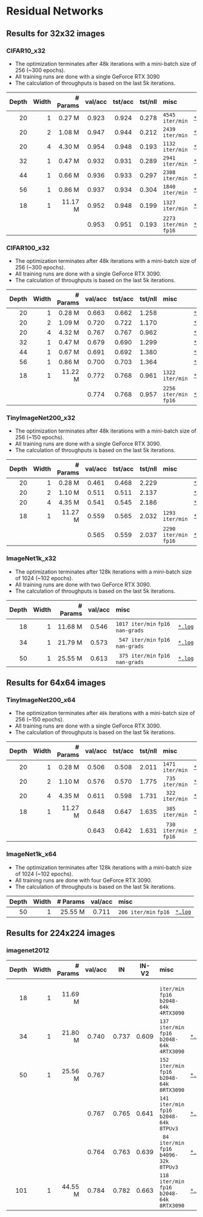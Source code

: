 # Residual Networks

## Results for 32x32 images

### CIFAR10_x32
* The optimization terminates after 48k iterations with a mini-batch size of 256 (~300 epochs).
* All training runs are done with a single GeForce RTX 3090
* The calculation of throughputs is based on the last 5k iterations.

| Depth | Width | # Params | val/acc | tst/acc | tst/nll | misc                   |    |
|    -: |    -: |       -: |     :-: |     :-: |     :-: | :-                     | :- |
|    20 |     1 |   0.27 M |   0.923 |   0.924 |   0.278 | `4545 iter/min`        | [`*.log`](./save/CIFAR10_x32/resnet_20x1-iter_48k-wd_0.0010/42/20230530211340.log)
|    20 |     2 |   1.08 M |   0.947 |   0.944 |   0.212 | `2439 iter/min`        | [`*.log`](./save/CIFAR10_x32/resnet_20x2-iter_48k-wd_0.0010/42/20230530211338.log)
|    20 |     4 |   4.30 M |   0.954 |   0.948 |   0.193 | `1132 iter/min`        | [`*.log`](./save/CIFAR10_x32/resnet_20x4-iter_48k-wd_0.0010/42/20230530211348.log)
|    32 |     1 |   0.47 M |   0.932 |   0.931 |   0.289 | `2941 iter/min`        | [`*.log`](./save/CIFAR10_x32/resnet_32x1-iter_48k-wd_0.0010/42/20230530211352.log)
|    44 |     1 |   0.66 M |   0.936 |   0.933 |   0.297 | `2308 iter/min`        | [`*.log`](./save/CIFAR10_x32/resnet_44x1-iter_48k-wd_0.0010/42/20230530212503.log)
|    56 |     1 |   0.86 M |   0.937 |   0.934 |   0.304 | `1840 iter/min`        | [`*.log`](./save/CIFAR10_x32/resnet_56x1-iter_48k-wd_0.0010/42/20230530213027.log)
|    18 |     1 |  11.17 M |   0.952 |   0.948 |   0.199 | `1327 iter/min`        | [`*.log`](./save/CIFAR10_x32/resnet_18x1-iter_48k-wd_0.0010/42/20230530225741.log)
|       |       |          |   0.953 |   0.951 |   0.193 | `2273 iter/min` `fp16` | [`*.log`](./save/CIFAR10_x32/resnet_18x1-iter_48k-wd_0.0010-fp16/42/20230531004307.log)

### CIFAR100_x32
* The optimization terminates after 48k iterations with a mini-batch size of 256 (~300 epochs).
* All training runs are done with a single GeForce RTX 3090.
* The calculation of throughputs is based on the last 5k iterations.

| Depth | Width | # Params | val/acc | tst/acc | tst/nll | misc                   |    |
|    -: |    -: |       -: |     :-: |     :-: |     :-: | :-                     | :- |
|    20 |     1 |   0.28 M |   0.663 |   0.662 |   1.258 |                        | [`*.log`](./save/CIFAR100_x32/resnet_20x1-iter_48k-wd_0.0010/42/20230530213318.log)
|    20 |     2 |   1.09 M |   0.720 |   0.722 |   1.170 |                        | [`*.log`](./save/CIFAR100_x32/resnet_20x2-iter_48k-wd_0.0010/42/20230530214440.log)
|    20 |     4 |   4.32 M |   0.767 |   0.767 |   0.962 |                        | [`*.log`](./save/CIFAR100_x32/resnet_20x4-iter_48k-wd_0.0010/42/20230530214656.log)
|    32 |     1 |   0.47 M |   0.679 |   0.690 |   1.299 |                        | [`*.log`](./save/CIFAR100_x32/resnet_32x1-iter_48k-wd_0.0010/42/20230530215534.log)
|    44 |     1 |   0.67 M |   0.691 |   0.692 |   1.380 |                        | [`*.log`](./save/CIFAR100_x32/resnet_44x1-iter_48k-wd_0.0010/42/20230530215810.log)
|    56 |     1 |   0.86 M |   0.700 |   0.703 |   1.364 |                        | [`*.log`](./save/CIFAR100_x32/resnet_56x1-iter_48k-wd_0.0010/42/20230530220433.log)
|    18 |     1 |  11.22 M |   0.772 |   0.768 |   0.961 | `1322 iter/min`        | [`*.log`](./save/CIFAR100_x32/resnet_18x1-iter_48k-wd_0.0010/42/20230530225740.log)
|       |       |          |   0.774 |   0.768 |   0.957 | `2256 iter/min` `fp16` | [`*.log`](./save/CIFAR100_x32/resnet_18x1-iter_48k-wd_0.0010-fp16/42/20230531004337.log)

### TinyImageNet200_x32
* The optimization terminates after 48k iterations with a mini-batch size of 256 (~150 epochs).
* All training runs are done with a single GeForce RTX 3090.
* The calculation of throughputs is based on the last 5k iterations.

| Depth | Width | # Params | val/acc | tst/acc | tst/nll | misc                   |    |
|    -: |    -: |       -: |     :-: |     :-: |     :-: | :-                     | :- |
|    20 |     1 |   0.28 M |   0.461 |   0.468 |   2.229 |                        | [`*.log`](./save/TinyImageNet200_x32/resnet_20x1-iter_48k-wd_0.0010/42/20230530223310.log)
|    20 |     2 |   1.10 M |   0.511 |   0.511 |   2.137 |                        | [`*.log`](./save/TinyImageNet200_x32/resnet_20x2-iter_48k-wd_0.0010/42/20230530223313.log)
|    20 |     4 |   4.35 M |   0.541 |   0.545 |   2.186 |                        | [`*.log`](./save/TinyImageNet200_x32/resnet_20x4-iter_48k-wd_0.0010/42/20230530223333.log)
|    18 |     1 |  11.27 M |   0.559 |   0.565 |   2.032 | `1293 iter/min`        | [`*.log`](./save/TinyImageNet200_x32/resnet_18x1-iter_48k-wd_0.0010/42/20230530233419.log)
|       |       |          |   0.565 |   0.559 |   2.037 | `2290 iter/min` `fp16` | [`*.log`](./save/TinyImageNet200_x32/resnet_18x1-iter_48k-wd_0.0010-fp16/42/20230531004231.log)

### ImageNet1k_x32
* The optimization terminates after 128k iterations with a mini-batch size of 1024 (~102 epochs).
* All training runs are done with two GeForce RTX 3090.
* The calculation of throughputs is based on the last 5k iterations.

| Depth | Width | # Params | val/acc | misc                               |    |
|    -: |    -: |       -: |     :-: | :-                                 | :- |
|    18 |     1 |  11.68 M |   0.546 | `1017 iter/min` `fp16` `nan-grads` | [`*.log`](./save/ImageNet1k_x32/resnet_18x1-batch_1024-iter_128k-lr_0.4-wd_0.0001-fp16/42/20230601025851.log)
|    34 |     1 |  21.79 M |   0.573 | ` 547 iter/min` `fp16` `nan-grads` | [`*.log`](./save/ImageNet1k_x32/resnet_34x1-batch_1024-iter_128k-lr_0.4-wd_0.0001-fp16/42/20230531221315.log)
|    50 |     1 |  25.55 M |   0.613 | ` 375 iter/min` `fp16` `nan-grads` | [`*.log`](./save/ImageNet1k_x32/resnet_50x1-batch_1024-iter_128k-lr_0.4-wd_0.0001-fp16/42/20230531184114.log)

## Results for 64x64 images

### TinyImageNet200_x64
* The optimization terminates after `48k` iterations with a mini-batch size of 256 (~150 epochs).
* All training runs are done with a single GeForce RTX 3090.
* The calculation of throughputs is based on the last 5k iterations.

| Depth | Width | # Params | val/acc | tst/acc | tst/nll | misc                   |    |
|    -: |    -: |       -: |     :-: |     :-: |     :-: | :-                     | :- |
|    20 |     1 |   0.28 M |   0.506 |   0.508 |   2.011 | `1471 iter/min`        | [`*.log`](./save/TinyImageNet200_x64/resnet_20x1-iter_48k-wd_0.0010/42/20230530214921.log)
|    20 |     2 |   1.10 M |   0.576 |   0.570 |   1.775 | ` 735 iter/min`        | [`*.log`](./save/TinyImageNet200_x64/resnet_20x2-iter_48k-wd_0.0010/42/20230530214951.log)
|    20 |     4 |   4.35 M |   0.611 |   0.598 |   1.731 | ` 322 iter/min`        | [`*.log`](./save/TinyImageNet200_x64/resnet_20x4-iter_48k-wd_0.0010/42/20230530222243.log)
|    18 |     1 |  11.27 M |   0.648 |   0.647 |   1.635 | ` 385 iter/min`        | [`*.log`](./save/TinyImageNet200_x64/resnet_18x1-iter_48k-wd_0.0010/42/20230530225807.log)
|       |       |          |   0.643 |   0.642 |   1.631 | ` 730 iter/min` `fp16` | [`*.log`](./save/TinyImageNet200_x64/resnet_18x1-iter_48k-wd_0.0010-fp16/42/20230530233139.log)

### ImageNet1k_x64
* The optimization terminates after 128k iterations with a mini-batch size of 1024 (~102 epochs).
* All training runs are done with four GeForce RTX 3090.
* The calculation of throughputs is based on the last 5k iterations.

| Depth | Width | # Params | val/acc | misc                  |    |
|    -: |    -: |       -: |     :-: | :-                    | :- |
|    50 |     1 |  25.55 M |   0.711 | `206 iter/min` `fp16` | [`*.log`](./save/ImageNet1k_x64/resnet_50x1-batch_1024-iter_128k-lr_0.4-wd_0.0001-fp16/42/20230531044821.log)

## Results for 224x224 images

### imagenet2012

| Depth | Width | # Params | val/acc | IN    | IN-V2 | misc                  |    |
|    -: |    -: |       -: |     :-: | :-:   |   :-: | :-                    | :- |
|    18 |     1 |  11.69 M |         |       |       | `    iter/min` `fp16` `b2048-64k` `4RTX3090` |
|    34 |     1 |  21.80 M |   0.740 | 0.737 | 0.609 | `137 iter/min` `fp16` `b2048-64k` `4RTX3090` | [`*.log`](./save/imagenet2012/resnet_34x1-batch_2048-iter_64k-lr_0.8-wd_0.0001-fp16/42/20230531132545.log)
|    50 |     1 |  25.56 M |   0.767 |       |       | `152 iter/min` `fp16` `b2048-64k` `8RTX3090` | [`*.log`](./save/imagenet2012/resnet_50x1-batch_2048-iter_64k-lr_0.8-wd_0.0001-fp16/42/20230531040107.log)
|       |       |          |   0.767 | 0.765 | 0.641 | `141 iter/min` `fp16` `b2048-64k` `8TPUv3`   | [`*.log`](./save/imagenet2012/resnet_50x1-batch_2048-iter_64k-lr_0.8-wd_0.0001-tpuv3-fp16/42/20230530191949.log)
|       |       |          |   0.764 | 0.763 | 0.639 | ` 84 iter/min` `fp16` `b4096-32k` `8TPUv3`   | [`*.log`](./save/imagenet2012/resnet_50x1-batch_4096-iter_32k-lr_1.6-wd_0.0001-tpuv3-fp16/42/20230531093438.log)
|   101 |     1 |  44.55 M |   0.784 | 0.782 | 0.663 | `118 iter/min` `fp16` `b2048-64k` `8RTX3090` | [`*.log`](./save/imagenet2012/resnet_101x1-batch_2048-iter_64k-lr_0.8-wd_0.0001-fp16/42/20230531152838.log)
